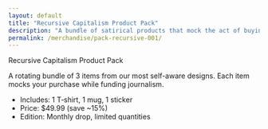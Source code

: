 ```yaml
---
layout: default
title: "Recursive Capitalism Product Pack"
description: "A bundle of satirical products that mock the act of buying them."
permalink: /merchandise/pack-recursive-001/
---
```


<div class="early-section">
  <div class="early-section-header">Recursive Capitalism Product Pack</div>
  <div class="early-section-content">
    <p>A rotating bundle of 3 items from our most self-aware designs. Each item mocks your purchase while funding journalism.</p>
    <ul>
      <li>Includes: 1 T‑shirt, 1 mug, 1 sticker</li>
      <li>Price: $49.99 (save ~15%)</li>
      <li>Edition: Monthly drop, limited quantities</li>
    </ul>
  </div>
</div>
